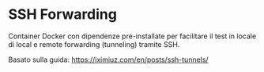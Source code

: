 # SSH Forwarding

Container Docker con dipendenze pre-installate per facilitare il test in locale di local e remote forwarding (tunneling) tramite SSH.

Basato sulla guida: https://iximiuz.com/en/posts/ssh-tunnels/
